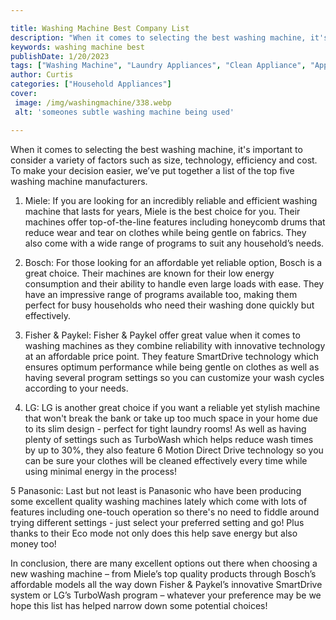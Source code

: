 ```yaml
---

title: Washing Machine Best Company List
description: "When it comes to selecting the best washing machine, it's important to consider a variety of factors such as size, technology, eff...find out now"
keywords: washing machine best
publishDate: 1/20/2023
tags: ["Washing Machine", "Laundry Appliances", "Clean Appliance", "Appliance Guide"]
author: Curtis
categories: ["Household Appliances"]
cover: 
 image: /img/washingmachine/338.webp
 alt: 'someones subtle washing machine being used'

---
```


When it comes to selecting the best washing machine, it's important to consider a variety of factors such as size, technology, efficiency and cost. To make your decision easier, we’ve put together a list of the top five washing machine manufacturers. 

1. Miele: If you are looking for an incredibly reliable and efficient washing machine that lasts for years, Miele is the best choice for you. Their machines offer top-of-the-line features including honeycomb drums that reduce wear and tear on clothes while being gentle on fabrics. They also come with a wide range of programs to suit any household’s needs.

2. Bosch: For those looking for an affordable yet reliable option, Bosch is a great choice. Their machines are known for their low energy consumption and their ability to handle even large loads with ease. They have an impressive range of programs available too, making them perfect for busy households who need their washing done quickly but effectively.

3. Fisher & Paykel: Fisher & Paykel offer great value when it comes to washing machines as they combine reliability with innovative technology at an affordable price point. They feature SmartDrive technology which ensures optimum performance while being gentle on clothes as well as having several program settings so you can customize your wash cycles according to your needs. 

4. LG: LG is another great choice if you want a reliable yet stylish machine that won't break the bank or take up too much space in your home due to its slim design - perfect for tight laundry rooms! As well as having plenty of settings such as TurboWash which helps reduce wash times by up to 30%, they also feature 6 Motion Direct Drive technology so you can be sure your clothes will be cleaned effectively every time while using minimal energy in the process! 

5 Panasonic: Last but not least is Panasonic who have been producing some excellent quality washing machines lately which come with lots of features including one-touch operation so there's no need to fiddle around trying different settings - just select your preferred setting and go! Plus thanks to their Eco mode not only does this help save energy but also money too! 

 In conclusion, there are many excellent options out there when choosing a new washing machine – from Miele’s top quality products through Bosch’s affordable models all the way down Fisher & Paykel’s innovative SmartDrive system or LG’s TurboWash program – whatever your preference may be we hope this list has helped narrow down some potential choices!
